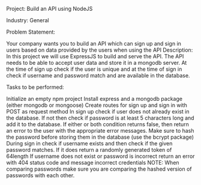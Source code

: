 Project: Build an API using NodeJS

Industry: General

Problem Statement:

Your company wants you to build an API which can sign up and sign in users based on data provided by the users when using the API Description: In this project we will use ExpressJS to build and serve the API. The API needs to be able to accept user data and store it in a mongodb server. At the time of sign up check if the user is unique and at the time of sign in check if username and password match and are available in the database.

Tasks to be performed:

 Initialize an empty npm project
 Install express and a mongodb package (either mongodb or mongoose)
 Create routes for sign up and sign in with POST as request method
 In sign up check if user does not already exist in the database. If not then check if password is at least 5 characters long and add it to the database.
 If either or both condition returns false, then return an error to the user with the appropriate error messages.
 Make sure to hash the password before storing them in the database (use the bcrypt package)
 During sign in check if username exists and then check if the given password matches. If it does return a randomly generated token of 64length
 If username does not exist or password is incorrect return an error with 404 status code and message incorrect credentials
 NOTE: When comparing passwords make sure you are comparing the hashed version of passwords with each other. 
